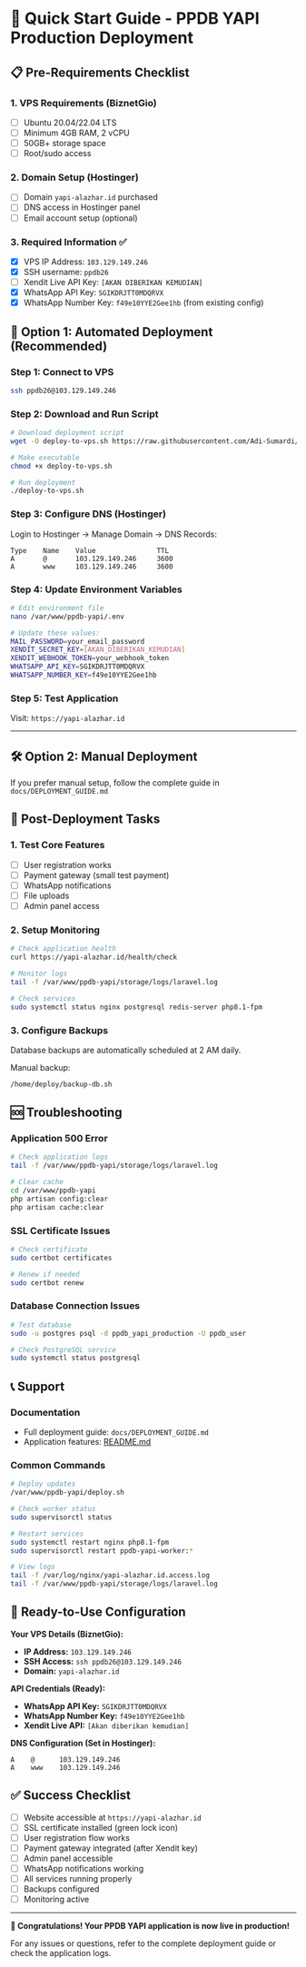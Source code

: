 # 🎯 Quick Start Guide - PPDB YAPI Production Deployment

## 📋 Pre-Requirements Checklist

### 1. VPS Requirements (BiznetGio)
- [ ] Ubuntu 20.04/22.04 LTS
- [ ] Minimum 4GB RAM, 2 vCPU
- [ ] 50GB+ storage space
- [ ] Root/sudo access

### 2. Domain Setup (Hostinger)
- [ ] Domain `yapi-alazhar.id` purchased
- [ ] DNS access in Hostinger panel
- [ ] Email account setup (optional)

### 3. Required Information ✅
- [x] VPS IP Address: `103.129.149.246`
- [x] SSH username: `ppdb26`
- [ ] Xendit Live API Key: `[AKAN DIBERIKAN KEMUDIAN]`
- [x] WhatsApp API Key: `SGIKDRJTT0MDQRVX`
- [x] WhatsApp Number Key: `f49e10YYE2Gee1hb` (from existing config)

## 🚀 Option 1: Automated Deployment (Recommended)

### Step 1: Connect to VPS
```bash
ssh ppdb26@103.129.149.246
```

### Step 2: Download and Run Script
```bash
# Download deployment script
wget -O deploy-to-vps.sh https://raw.githubusercontent.com/Adi-Sumardi/pmb/master/deploy-to-vps.sh

# Make executable
chmod +x deploy-to-vps.sh

# Run deployment
./deploy-to-vps.sh
```

### Step 3: Configure DNS (Hostinger)
Login to Hostinger → Manage Domain → DNS Records:
```
Type    Name    Value               TTL
A       @       103.129.149.246     3600
A       www     103.129.149.246     3600
```

### Step 4: Update Environment Variables
```bash
# Edit environment file
nano /var/www/ppdb-yapi/.env

# Update these values:
MAIL_PASSWORD=your_email_password
XENDIT_SECRET_KEY=[AKAN_DIBERIKAN_KEMUDIAN]
XENDIT_WEBHOOK_TOKEN=your_webhook_token
WHATSAPP_API_KEY=SGIKDRJTT0MDQRVX
WHATSAPP_NUMBER_KEY=f49e10YYE2Gee1hb
```

### Step 5: Test Application
Visit: `https://yapi-alazhar.id`

---

## 🛠️ Option 2: Manual Deployment

If you prefer manual setup, follow the complete guide in `docs/DEPLOYMENT_GUIDE.md`

## 🔧 Post-Deployment Tasks

### 1. Test Core Features
- [ ] User registration works
- [ ] Payment gateway (small test payment)
- [ ] WhatsApp notifications
- [ ] File uploads
- [ ] Admin panel access

### 2. Setup Monitoring
```bash
# Check application health
curl https://yapi-alazhar.id/health/check

# Monitor logs
tail -f /var/www/ppdb-yapi/storage/logs/laravel.log

# Check services
sudo systemctl status nginx postgresql redis-server php8.1-fpm
```

### 3. Configure Backups
Database backups are automatically scheduled at 2 AM daily.

Manual backup:
```bash
/home/deploy/backup-db.sh
```

## 🆘 Troubleshooting

### Application 500 Error
```bash
# Check application logs
tail -f /var/www/ppdb-yapi/storage/logs/laravel.log

# Clear cache
cd /var/www/ppdb-yapi
php artisan config:clear
php artisan cache:clear
```

### SSL Certificate Issues
```bash
# Check certificate
sudo certbot certificates

# Renew if needed
sudo certbot renew
```

### Database Connection Issues
```bash
# Test database
sudo -u postgres psql -d ppdb_yapi_production -U ppdb_user

# Check PostgreSQL service
sudo systemctl status postgresql
```

## 📞 Support

### Documentation
- Full deployment guide: `docs/DEPLOYMENT_GUIDE.md`
- Application features: [README.md](../README.md)

### Common Commands
```bash
# Deploy updates
/var/www/ppdb-yapi/deploy.sh

# Check worker status
sudo supervisorctl status

# Restart services
sudo systemctl restart nginx php8.1-fpm
sudo supervisorctl restart ppdb-yapi-worker:*

# View logs
tail -f /var/log/nginx/yapi-alazhar.id.access.log
tail -f /var/www/ppdb-yapi/storage/logs/laravel.log
```

## 🎯 Ready-to-Use Configuration

**Your VPS Details (BiznetGio):**
- **IP Address:** `103.129.149.246`
- **SSH Access:** `ssh ppdb26@103.129.149.246`
- **Domain:** `yapi-alazhar.id`

**API Credentials (Ready):**
- **WhatsApp API Key:** `SGIKDRJTT0MDQRVX`
- **WhatsApp Number Key:** `f49e10YYE2Gee1hb`
- **Xendit Live API:** `[Akan diberikan kemudian]`

**DNS Configuration (Set in Hostinger):**
```
A    @      103.129.149.246
A    www    103.129.149.246
```

## ✅ Success Checklist

- [ ] Website accessible at `https://yapi-alazhar.id`
- [ ] SSL certificate installed (green lock icon)
- [ ] User registration flow works
- [ ] Payment gateway integrated (after Xendit key)
- [ ] Admin panel accessible
- [ ] WhatsApp notifications working
- [ ] All services running properly
- [ ] Backups configured
- [ ] Monitoring active

---

**🎉 Congratulations! Your PPDB YAPI application is now live in production!**

For any issues or questions, refer to the complete deployment guide or check the application logs.
